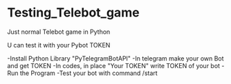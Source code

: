 # Testing_Telebot_game
Just normal Telebot game in Python

U can test it with your Pybot TOKEN

-Install Python Library "PyTelegramBotAPI"
-In telegram make your own Bot and get TOKEN
-In codes, in place "Your TOKEN" write TOKEN of your bot
-Run the Program
-Test your bot with command /start
